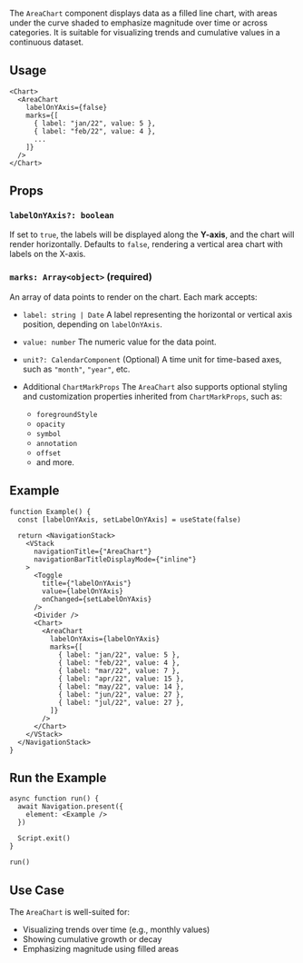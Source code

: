 The `AreaChart` component displays data as a filled line chart, with areas under the curve shaded to emphasize magnitude over time or across categories. It is suitable for visualizing trends and cumulative values in a continuous dataset.

## Usage

```tsx
<Chart>
  <AreaChart
    labelOnYAxis={false}
    marks={[
      { label: "jan/22", value: 5 },
      { label: "feb/22", value: 4 },
      ...
    ]}
  />
</Chart>
```

## Props

### `labelOnYAxis?: boolean`

If set to `true`, the labels will be displayed along the **Y-axis**, and the chart will render horizontally.
Defaults to `false`, rendering a vertical area chart with labels on the X-axis.

### `marks: Array<object>` **(required)**

An array of data points to render on the chart. Each mark accepts:

* `label: string | Date`
  A label representing the horizontal or vertical axis position, depending on `labelOnYAxis`.

* `value: number`
  The numeric value for the data point.

* `unit?: CalendarComponent`
  (Optional) A time unit for time-based axes, such as `"month"`, `"year"`, etc.

* Additional `ChartMarkProps`
  The `AreaChart` also supports optional styling and customization properties inherited from `ChartMarkProps`, such as:

  * `foregroundStyle`
  * `opacity`
  * `symbol`
  * `annotation`
  * `offset`
  * and more.

## Example

```tsx
function Example() {
  const [labelOnYAxis, setLabelOnYAxis] = useState(false)

  return <NavigationStack>
    <VStack
      navigationTitle={"AreaChart"}
      navigationBarTitleDisplayMode={"inline"}
    >
      <Toggle
        title={"labelOnYAxis"}
        value={labelOnYAxis}
        onChanged={setLabelOnYAxis}
      />
      <Divider />
      <Chart>
        <AreaChart
          labelOnYAxis={labelOnYAxis}
          marks={[
            { label: "jan/22", value: 5 },
            { label: "feb/22", value: 4 },
            { label: "mar/22", value: 7 },
            { label: "apr/22", value: 15 },
            { label: "may/22", value: 14 },
            { label: "jun/22", value: 27 },
            { label: "jul/22", value: 27 },
          ]}
        />
      </Chart>
    </VStack>
  </NavigationStack>
}
```

## Run the Example

```tsx
async function run() {
  await Navigation.present({
    element: <Example />
  })

  Script.exit()
}

run()
```

## Use Case

The `AreaChart` is well-suited for:

* Visualizing trends over time (e.g., monthly values)
* Showing cumulative growth or decay
* Emphasizing magnitude using filled areas
